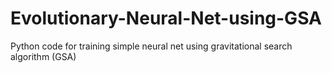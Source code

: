 # Evolutionary-Neural-Net-using-GSA
Python code for training simple neural net using gravitational search algorithm (GSA)
